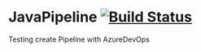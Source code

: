 # JavaPipeline [![Build Status](https://dev.azure.com/aphisiit/JavaPipeline/_apis/build/status/aphisiit.JavaPipeline?branchName=master)](https://dev.azure.com/aphisiit/JavaPipeline/_build/latest?definitionId=3&branchName=master)
Testing create Pipeline with AzureDevOps
